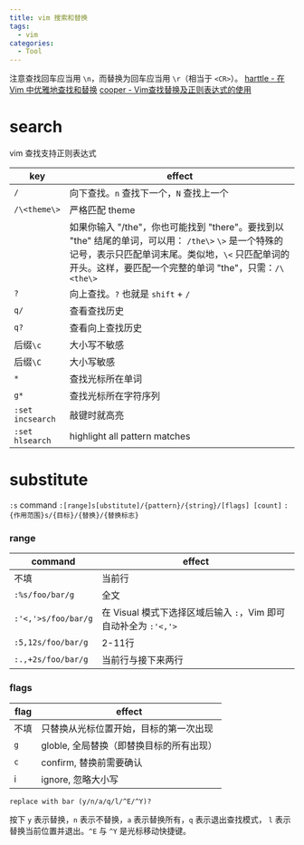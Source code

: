 ```yaml
---
title: vim 搜索和替换
tags:
  - vim
categories:
  - Tool
---
```

注意查找回车应当用 `\n`，而替换为回车应当用 `\r`（相当于 `<CR>`）。
[harttle - 在 Vim 中优雅地查找和替换](https://harttle.land/2016/08/08/vim-search-in-file.html)
[cooper - Vim查找替换及正则表达式的使用](https://tanqisen.github.io/blog/2013/01/13/vim-search-replace-regex/)
# search
vim 查找支持正则表达式

| key              | effect                                   |
| ---------------- | ---------------------------------------- |
| `/`              | 向下查找。`n` 查找下一个，`N` 查找上一个 |
| `/\<theme\>`     | 严格匹配 theme                           |
|                  | 如果你输入 "/the"，你也可能找到 "there"。要找到以 "the" 结尾的单词，可以用：  `/the\>` `\>` 是一个特殊的记号，表示只匹配单词末尾。类似地，`\<` 只匹配单词的开头。这样，要匹配一个完整的单词 "the"，只需：`/\<the\>` |
| `?`              | 向上查找。`?` 也就是 `shift` + `/`       |
| `q/`             | 查看查找历史                             |
| `q?`             | 查看向上查找历史                         |
| 后缀`\c`         | 大小写不敏感                             |
| 后缀`\C`         | 大小写敏感                               |
| `*`              | 查找光标所在单词                         |
| `g*`             | 查找光标所在字符序列                     |
| `:set incsearch` | 敲键时就高亮                             |
| `:set hlsearch`  | highlight all pattern matches            |

# substitute
`:s` command
`:[range]s[ubstitute]/{pattern}/{string}/[flags] [count]`
`:{作用范围}s/{目标}/{替换}/{替换标志}`

### range

| command             | effect                                                          |
| ------------------- | --------------------------------------------------------------- |
| 不填                | 当前行                                                          | 
| `:%s/foo/bar/g`     | 全文                                                            |
| `:'<,'>s/foo/bar/g` | 在 Visual 模式下选择区域后输入 `:`，Vim 即可自动补全为 `:'<,'>` |
| `:5,12s/foo/bar/g`  | 2-11行                                                          |
| `:.,+2s/foo/bar/g`  | 当前行与接下来两行                                              |

### flags

| flag | effect                                   |
| ---- | ---------------------------------------- |
| 不填 | 只替换从光标位置开始，目标的第一次出现   |
| `g`  | globle, 全局替换（即替换目标的所有出现） |
| `c`  | confirm, 替换前需要确认                  |
| i    | ignore, 忽略大小写                       |

```
replace with bar (y/n/a/q/l/^E/^Y)?
```

按下 `y` 表示替换，`n` 表示不替换，`a` 表示替换所有，`q` 表示退出查找模式， `l` 表示替换当前位置并退出。`^E` 与 `^Y` 是光标移动快捷键。

